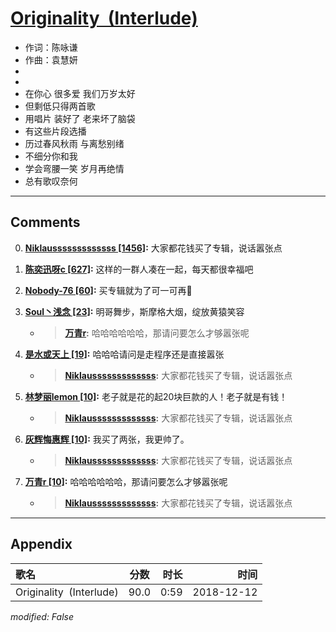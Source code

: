 # [Originality  (Interlude)](https://music.163.com/song?id=1323304981)

* 作词：陈咏谦
* 作曲：袁慧妍
*
*
* 在你心 很多爱 我们万岁太好
* 但剩低只得两首歌
* 用唱片 装好了 老来坏了脑袋
* 有这些片段选播
* 历过春风秋雨 与离愁别绪
* 不细分你和我
* 学会弯腰一笑 岁月再绝情
* 总有歌叹奈何


---

## Comments
0. **[Niklausssssssssssss \[1456\]](https://music.163.com/#/user/home?id=302556409):** 大家都花钱买了专辑，说话嚣张点

1. **[陈奕迅呀c \[627\]](https://music.163.com/#/user/home?id=443005077):** 这样的一群人凑在一起，每天都很幸福吧

2. **[Nobody-76 \[60\]](https://music.163.com/#/user/home?id=1524466078):** 买专辑就为了可一可再🌝

3. **[Soul丶浅念 \[23\]](https://music.163.com/#/user/home?id=353517591):** 明哥舞步，斯摩格大烟，绽放黄猿笑容
	* > **[万青r](https://music.163.com/#/user/home?id=341855692):** 哈哈哈哈哈哈，那请问要怎么才够嚣张呢

4. **[是水或天上 \[19\]](https://music.163.com/#/user/home?id=432010559):** 哈哈哈请问是走程序还是直接嚣张
	* > **[Niklausssssssssssss](https://music.163.com/#/user/home?id=302556409):** 大家都花钱买了专辑，说话嚣张点

5. **[林梦丽lemon \[10\]](https://music.163.com/#/user/home?id=1329483080):** 老子就是花的起20块巨款的人！老子就是有钱！
	* > **[Niklausssssssssssss](https://music.163.com/#/user/home?id=302556409):** 大家都花钱买了专辑，说话嚣张点

6. **[灰辉悔惠辉 \[10\]](https://music.163.com/#/user/home?id=66607675):** 我买了两张，我更帅了。
	* > **[Niklausssssssssssss](https://music.163.com/#/user/home?id=302556409):** 大家都花钱买了专辑，说话嚣张点

7. **[万青r \[10\]](https://music.163.com/#/user/home?id=341855692):** 哈哈哈哈哈哈，那请问要怎么才够嚣张呢
	* > **[Niklausssssssssssss](https://music.163.com/#/user/home?id=302556409):** 大家都花钱买了专辑，说话嚣张点



---

## Appendix

|歌名|分数|时长|时间|
|:---|:---:|---:|---:|
|Originality  (Interlude)|90.0|0:59|2018-12-12

*modified: False*